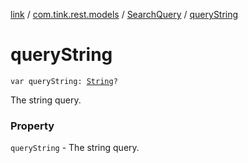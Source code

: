 [link](../../index.md) / [com.tink.rest.models](../index.md) / [SearchQuery](index.md) / [queryString](./query-string.md)

# queryString

`var queryString: `[`String`](https://kotlinlang.org/api/latest/jvm/stdlib/kotlin/-string/index.html)`?`

The string query.

### Property

`queryString` - The string query.